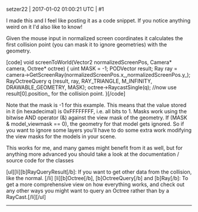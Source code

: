 setzer22 | 2017-01-02 01:00:21 UTC | #1

I made this and I feel like posting it as a code snippet. If you notice anything weird on it I'd also like to know!

Given the mouse input in normalized screen coordinates it calculates the first collision point (you can mask it to ignore geometries) with the geometry.

[code]
void screenToWorld(Vector2 normalizedScreenPos, Camera* camera, Octree* octree) {
    uint MASK = -1;
    PODVector<RayQueryResult> result;
    Ray ray = camera->GetScreenRay(normalizedScreenPos.x_,normalizedScreenPos.y_);
    RayOctreeQuery q (result, ray, RAY_TRIANGLE, M_INFINITY, DRAWABLE_GEOMETRY, MASK);
    octree->RaycastSingle(q);
    //now use result[0].position_  for the collision point.
}[/code]

Note that the mask is -1 for this example. This means that the value stored in it (in hexadecimal) is 0xFFFFFFFF, i.e. all bits to 1. Masks work using the bitwise AND operator (&) against the view mask of the geometry. If (MASK & model_viewmask == 0), the geometry for that model gets ignored. So if you want to ignore some layers you'll have to do some extra work modifying the view masks for the models in your scene. 

This works for me, and many games might benefit from it as well, but for anything more advanced you should take a look at the documentation / source code for the classes 

[ul][li][b]RayQueryResult[/b]: If you want to get other data from the collision, like the normal.
[/li]
[li][b]Octree[/b], [b]OctreeQuery[/b] and [b]Ray[/b]: To get a more comprehensive view on how everything works, and check out any other ways you might want to query an Octree rather than by a RayCast.[/li][/ul]

-------------------------

